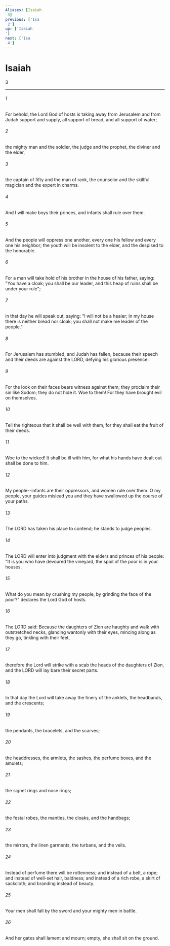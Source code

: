 ```yaml
---
Aliases: [Isaiah 3]
previous: ['Isa 2']
up: ['Isaiah']
next: ['Isa 4']
---
```

# Isaiah 3

***
 

###### 1 
For behold, the Lord God of hosts  is taking away from Jerusalem and from Judah  support and supply,  all support of bread,  and all support of water;   

###### 2 
the mighty man and the soldier,  the judge and the prophet,  the diviner and the elder,   

###### 3 
the captain of fifty  and the man of rank,  the counselor and the skillful magician  and the expert in charms.   

###### 4 
And I will make boys their princes,  and infants shall rule over them.   

###### 5 
And the people will oppress one another,  every one his fellow  and every one his neighbor;  the youth will be insolent to the elder,  and the despised to the honorable.  

###### 6 
For a man will take hold of his brother  in the house of his father, saying:  "You have a cloak;  you shall be our leader,  and this heap of ruins  shall be under your rule";   

###### 7 
in that day he will speak out, saying:  "I will not be a healer;  in my house there is neither bread nor cloak;  you shall not make me  leader of the people."   

###### 8 
For Jerusalem has stumbled,  and Judah has fallen,  because their speech and their deeds are against the LORD,  defying his glorious presence.  

###### 9 
For the look on their faces bears witness against them;  they proclaim their sin like Sodom;  they do not hide it.  Woe to them!  For they have brought evil on themselves.   

###### 10 
Tell the righteous that it shall be well with them,  for they shall eat the fruit of their deeds.   

###### 11 
Woe to the wicked! It shall be ill with him,  for what his hands have dealt out shall be done to him.   

###### 12 
My people--infants are their oppressors,  and women rule over them.  O my people, your guides mislead you  and they have swallowed up the course of your paths.  

###### 13 
The LORD has taken his place to contend;  he stands to judge peoples.   

###### 14 
The LORD will enter into judgment  with the elders and princes of his people:  "It is you who have devoured the vineyard,  the spoil of the poor is in your houses.   

###### 15 
What do you mean by crushing my people,  by grinding the face of the poor?"  declares the Lord God of hosts.  

###### 16 
The LORD said:  Because the daughters of Zion are haughty  and walk with outstretched necks,  glancing wantonly with their eyes,  mincing along as they go,  tinkling with their feet,   

###### 17 
therefore the Lord will strike with a scab  the heads of the daughters of Zion,  and the LORD will lay bare their secret parts.  

###### 18 
In that day the Lord will take away the finery of the anklets, the headbands, and the crescents;  

###### 19 
the pendants, the bracelets, and the scarves;  

###### 20 
the headdresses, the armlets, the sashes, the perfume boxes, and the amulets;  

###### 21 
the signet rings and nose rings;  

###### 22 
the festal robes, the mantles, the cloaks, and the handbags;  

###### 23 
the mirrors, the linen garments, the turbans, and the veils.  

###### 24 
Instead of perfume there will be rottenness;  and instead of a belt, a rope;  and instead of well-set hair, baldness;  and instead of a rich robe, a skirt of sackcloth;  and branding instead of beauty.   

###### 25 
Your men shall fall by the sword  and your mighty men in battle.   

###### 26 
And her gates shall lament and mourn;  empty, she shall sit on the ground.
